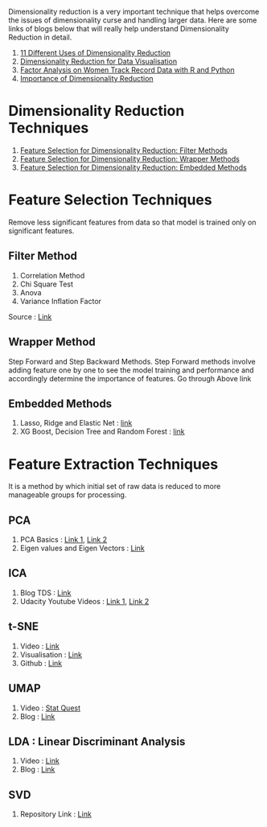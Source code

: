 Dimensionality reduction is a very important technique that helps overcome the issues of dimensionality curse and handling larger data. Here are some links of blogs below that will really help understand Dimensionality Reduction in detail.

1. [11 Different Uses of Dimensionality Reduction](https://towardsdatascience.com/11-different-uses-of-dimensionality-reduction-4325d62b4fa6)
2. [Dimensionality Reduction for Data Visualisation](https://towardsdatascience.com/dimensionality-reduction-for-data-visualization-pca-vs-tsne-vs-umap-be4aa7b1cb29)
3. [Factor Analysis on Women Track Record Data with R and Python](https://towardsdatascience.com/factor-analysis-on-women-track-records-data-with-r-and-python-6731a73cd2e0)
4. [Importance of Dimensionality Reduction](https://medium.com/analytics-vidhya/importance-of-dimensionality-reduction-d6a4c7289b92)


# Dimensionality Reduction Techniques 

1. [Feature Selection for Dimensionality Reduction: Filter Methods](https://medium.com/analytics-vidhya/feature-selection-for-dimensionality-reduction-filter-method-201cc9eaa3b5)
2. [Feature Selection for Dimensionality Reduction: Wrapper Methods](https://medium.com/analytics-vidhya/feature-selection-for-dimensionality-reduction-wrapper-method-9979fffd0166)
3. [Feature Selection for Dimensionality Reduction: Embedded Methods](https://medium.com/analytics-vidhya/feature-selection-for-dimensionality-reduction-embedded-method-e05c74014aa)

# Feature Selection Techniques 
Remove less significant features from data so that model is trained only on significant features. 

## Filter Method 
1. Correlation Method
2. Chi Square Test
3. Anova 
4. Variance Inflation Factor

Source : [Link](https://github.com/Sustainability4/EDA_Cleaning_Feature/blob/8ad344235ea851355841a0d8c02a5ad940396d1f/eda%20+%20stats.pdf)

## Wrapper Method 
Step Forward and Step Backward Methods. Step Forward methods involve adding feature one by one to see the model training and performance and accordingly determine the importance of features. Go through Above link 

## Embedded Methods 

1. Lasso, Ridge and Elastic Net : [link](https://github.com/Sustainability4/Machine-Learning/tree/main/Regression)
2. XG Boost, Decision Tree and Random Forest : [link](https://github.com/Sustainability4/Machine-Learning/tree/main/Ensemble%20Techniques)



# Feature Extraction Techniques 
It is a method by which initial set of raw data is reduced to more manageable groups for processing.

## PCA 
1. PCA Basics : [Link 1](https://www.youtube.com/watch?v=fkf4IBRSeEc), [Link 2](https://www.youtube.com/watch?v=FgakZw6K1QQ)
2. Eigen values and Eigen Vectors : [Link](https://www.youtube.com/watch?v=ZSGrJBS_qtc)

## ICA 

1. Blog TDS : [Link](https://towardsdatascience.com/independent-component-analysis-ica-a3eba0ccec35)
2. Udacity Youtube Videos : [Link 1](https://www.youtube.com/watch?v=2WY7wCghSVI&t=1s), [Link 2](youtube.com/watch?v=wIlrddNbXDo)

## t-SNE 
1. Video : [Link](https://www.youtube.com/watch?v=NEaUSP4YerM)
2. Visualisation : [Link](https://distill.pub/2016/misread-tsne/#perplexity=2&epsilon=8&demo=11&demoParams=50)
3. Github : [Link](https://github.com/deveshSingh06/t-SNE/blob/master/t-SNE%20Implementation.ipynb)

## UMAP 
1. Video : [Stat Quest](https://www.youtube.com/watch?v=eN0wFzBA4Sc)
2. Blog : [Link](https://towardsdatascience.com/umap-dimensionality-reduction-an-incredibly-robust-machine-learning-algorithm-b5acb01de568)

## LDA : Linear Discriminant Analysis 
1. Video : [Link](https://www.youtube.com/watch?v=azXCzI57Yfc)
2. Blog : [Link](https://towardsdatascience.com/linear-discriminant-analysis-in-python-76b8b17817c2)

## SVD 
1. Repository Link : [Link](https://github.com/Sustainability4/The_Imperfects/tree/main/SVD)

